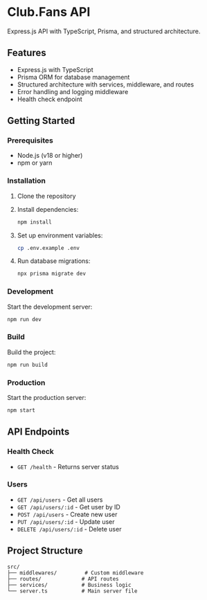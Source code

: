 # Club.Fans API

Express.js API with TypeScript, Prisma, and structured architecture.

## Features

- Express.js with TypeScript
- Prisma ORM for database management
- Structured architecture with services, middleware, and routes
- Error handling and logging middleware
- Health check endpoint

## Getting Started

### Prerequisites

- Node.js (v18 or higher)
- npm or yarn

### Installation

1. Clone the repository
2. Install dependencies:
   ```bash
   npm install
   ```

3. Set up environment variables:
   ```bash
   cp .env.example .env
   ```

4. Run database migrations:
   ```bash
   npx prisma migrate dev
   ```

### Development

Start the development server:
```bash
npm run dev
```

### Build

Build the project:
```bash
npm run build
```

### Production

Start the production server:
```bash
npm start
```

## API Endpoints

### Health Check
- `GET /health` - Returns server status

### Users
- `GET /api/users` - Get all users
- `GET /api/users/:id` - Get user by ID
- `POST /api/users` - Create new user
- `PUT /api/users/:id` - Update user
- `DELETE /api/users/:id` - Delete user

## Project Structure

```
src/
├── middlewares/         # Custom middleware
├── routes/             # API routes
├── services/           # Business logic
└── server.ts           # Main server file
```